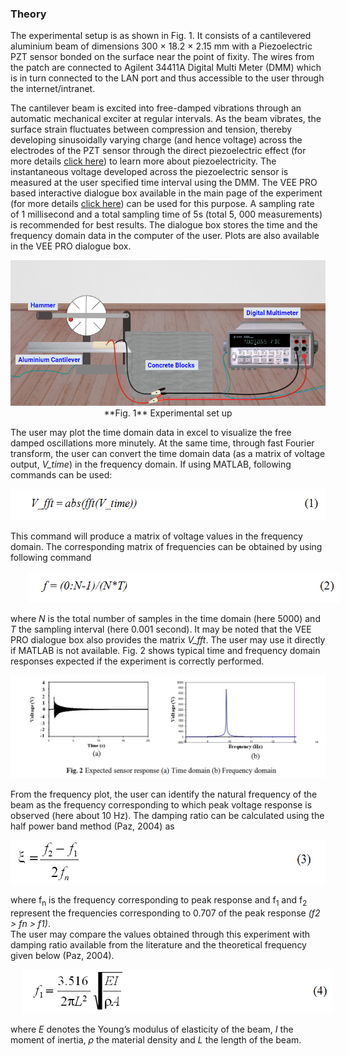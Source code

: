 ### Theory
	
The experimental setup is as shown in Fig. 1. It consists of a cantilevered aluminium beam of dimensions 300 × 18.2 × 2.15 mm with a Piezoelectric PZT sensor bonded on the surface near the point of fixity. The wires from the patch are connected to Agilent 34411A Digital Multi Meter (DMM) which is in turn connected to the LAN port and thus accessible to the user through the internet/intranet.

The cantilever beam is excited into free-damped vibrations through an automatic mechanical exciter at regular intervals. As the beam vibrates, the surface strain fluctuates between compression and tension, thereby developing sinusoidally varying charge (and hence voltage) across the electrodes of the PZT sensor through the direct piezoelectric effect (for more details <a href="http://ssdl.iitd.ac.in/vssdl/piezo.pdf">click here</a>) to learn more about piezoelectricity. The instantaneous voltage developed across the piezoelectric sensor is measured at the user specified time interval using the DMM. The VEE PRO based interactive dialogue box available in the main page of the experiment (for more details <a href="http://ssdl.iitd.ac.in/vssdl/exp1.html">click here</a>) can be used for this purpose. A sampling rate of 1 millisecond and a total sampling time of 5s (total 5, 000 measurements) is recommended for best results. The dialogue box stores the time and the frequency domain data in the computer of the user. Plots are also available in the VEE PRO dialogue box.

<img src="images/theory1.png"/>

<center>
	**Fig. 1** Experimental set up
</center>

The user may plot the time domain data in excel to visualize the free damped oscillations more minutely. At the same time, through fast Fourier transform, the user can convert the time domain data (as a matrix of voltage output, <i>V_time</i>) in the frequency domain. If using MATLAB, following commands can be used:

<img src="images/th2.png" height="50px" />

This command will produce a matrix of voltage values in the frequency domain. The corresponding matrix of frequencies can be obtained by using following command

<img src="images/th3.png" style="height:50px; padding-left: 30px;"/>

where <i>N</i> is the total number of samples in the time domain (here 5000) and <i>T</i> the sampling interval (here
0.001 second). It may be noted that the VEE PRO dialogue box also provides the matrix <i>V_fft</i>. The user may use it directly if MATLAB is not available. Fig. 2 shows typical time and frequency domain responses expected if the experiment is correctly performed.

<img src="images/th4.png"/>

From the frequency plot, the user can identify the natural frequency of the beam as the frequency corresponding to which peak voltage response is observed (here about 10 Hz). The damping ratio can be calculated using the half power band method (Paz, 2004) as

<img src="images/th5.png" height="70px"/>

where f<sub>n</sub> is the frequency corresponding to peak response and f<sub>1</sub> and f<sub>2</sub> represent the frequencies corresponding to 0.707 of the peak response <i>(f2 > fn > f1)</i>.<br>
The user may compare the values obtained through this experiment with damping ratio available from the literature and the theoretical frequency given below (Paz, 2004).

<img src="images/th6.png" style="padding-left: 18px; height: 70px"/>

where <i>E</i> denotes the Young’s modulus of elasticity of the beam, <i>I</i> the moment of inertia, <i>ρ</i> the material density and <i>L</i> the length of the beam.
